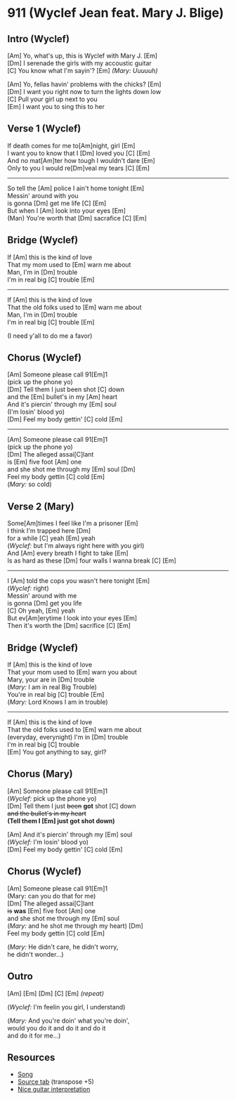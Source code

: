 # 911 (Wyclef Jean feat. Mary J. Blige)

## Intro (Wyclef)

[Am] Yo, what's up, this is Wyclef with Mary J. [Em]  
[Dm] I serenade the girls with my accoustic guitar  
[C] You know what I'm sayin'? [Em] _(Mary: Uuuuuh)_

[Am] Yo, fellas havin' problems with the chicks? [Em]  
[Dm] I want you right now to turn the lights down low  
[C] Pull your girl up next to you  
[Em] I want you to sing this to her

## Verse 1 (Wyclef)

If death comes for me to[Am]night, girl [Em]  
I want you to know that I [Dm] loved you [C] [Em]  
And no mat[Am]ter how tough I wouldn't dare [Em]  
Only to you I would re[Dm]veal my tears [C] [Em]

---

So tell the [Am] police I ain't home tonight [Em]  
Messin' around with you  
is gonna [Dm] get me life [C] [Em]  
But when I [Am] look into your eyes [Em]  
(Man) You're worth that [Dm] sacrafice [C] [Em]

## Bridge (Wyclef)

If [Am] this is the kind of love  
That my mom used to [Em] warn me about  
Man, I'm in [Dm] trouble  
I'm in real big [C] trouble [Em]

---

If [Am] this is the kind of love  
That the old folks used to [Em] warn me about  
Man, I'm in [Dm] trouble  
I'm in real big [C] trouble [Em]  

(I need y'all to do me a favor)

## Chorus (Wyclef)

[Am] Someone please call 91[Em]1  
(pick up the phone yo)  
[Dm] Tell them I just been shot [C] down  
and the [Em] bullet's in my [Am] heart  
And it's piercin' through my [Em] soul  
(I'm losin' blood yo)  
[Dm] Feel my body gettin' [C] cold [Em]

____

[Am] Someone please call 91[Em]1  
(pick up the phone yo)  
[Dm] The alleged assai[C]lant  
is [Em] five foot [Am] one  
and she shot me through my [Em] soul [Dm]  
Feel my body gettin [C] cold [Em]  
(_Mary:_ so cold)

## Verse 2 (Mary)

Some[Am]times I feel like I'm a prisoner [Em]  
I think I'm trapped here [Dm]  
for a while [C] yeah [Em] yeah  
(_Wyclef:_ but I'm always right here with you girl)  
And [Am] every breath I fight to take [Em]  
Is as hard as these [Dm] four walls I wanna break [C] [Em]

---

I [Am] told the cops you wasn't here tonight [Em]  
(_Wyclef:_ right)  
Messin' around with me  
is gonna [Dm] get you life  
[C] Oh yeah, [Em] yeah  
But ev[Am]erytime I look into your eyes [Em]  
Then it's worth the [Dm] sacrifice [C] [Em]

## Bridge (Wyclef)

If [Am] this is the kind of love  
That your mom used to [Em] warn you about  
Mary, your are in [Dm] trouble  
(_Mary:_ I am in real Big Trouble)  
You're in real big [C] trouble [Em]  
(_Mary:_ Lord Knows I am in trouble)

---

If [Am] this is the kind of love  
That the old folks used to [Em] warn me about  
(everyday, everynight) I'm in [Dm] trouble  
I'm in real big [C] trouble  
[Em] You got anything to say, girl?
 
## Chorus (Mary)

[Am] Someone please call 91[Em]1  
(_Wyclef:_ pick up the phone yo)  
[Dm] Tell them I just ~~been~~ **got** shot [C] down  
~~and the bullet's in my heart~~  
**(Tell them I [Em] just got shot down)**

[Am] And it's piercin' through my [Em] soul  
(_Wyclef:_ I'm losin' blood yo)  
[Dm] Feel my body gettin' [C] cold [Em]

## Chorus (Wyclef)

[Am] Someone please call 91[Em]1  
(Mary: can you do that for me)  
[Dm] The alleged assai[C]lant  
~~is~~ **was** [Em] five foot [Am] one  
and she shot me through my [Em] soul  
(_Mary:_ and he shot me through my heart) [Dm]  
Feel my body gettin [C] cold [Em]

(_Mary:_ He didn't care, he didn't worry,  
he didn't wonder...)

## Outro

[Am] [Em] [Dm] [C] [Em] _(repeat)_

(_Wyclef:_ I'm feelin you girl, I understand)

(_Mary:_ And you're doin' what you're doin',  
would you do it and do it and do it  
and do it for me...)

## Resources

- [Song](https://www.youtube.com/watch?v=KiNRIR8tjFc)
- [Source tab](https://tabs.ultimate-guitar.com/tab/wyclef-jean/911-chords-745961) (transpose +5)
- [Nice guitar interpretation](https://www.youtube.com/watch?v=qYk4TU34uik)
